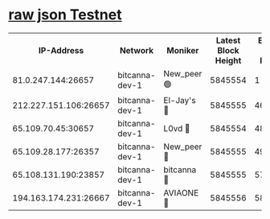 [raw json Testnet](https://rpc-check.bcat.stavr.tech/bcat/rpc-bcat-result.json)
=


<table><tr><th>IP-Address</th><th>Network</th><th>Moniker</th><th>Latest Block Height</th><th>Earliest Block Height</th><th>Catching Up</th><th>Tx Index</th><th>Voting Power</th><th>Scan Time</th></tr><tr><td>81.0.247.144:26657</td><td>bitcanna-dev-1</td><td>New_peer 🟢</td><td>5845554</td><td>1</td><td>False</td><td>on</td><td>0</td><td>2024-01-06T01:31:56.631357043UTC</td></tr><tr><td>212.227.151.106:26657</td><td>bitcanna-dev-1</td><td>El-Jay's 🔴</td><td>5845555</td><td>4670391</td><td>False</td><td>on</td><td>2218164</td><td>2024-01-06T01:32:03.503534046UTC</td></tr><tr><td>65.109.70.45:30657</td><td>bitcanna-dev-1</td><td>L0vd 🔴</td><td>5845554</td><td>4828155</td><td>False</td><td>on</td><td>7920</td><td>2024-01-06T01:31:56.989387933UTC</td></tr><tr><td>65.109.28.177:26357</td><td>bitcanna-dev-1</td><td>New_peer 🔴</td><td>5845555</td><td>4952911</td><td>False</td><td>on</td><td>2237067</td><td>2024-01-06T01:32:03.906821686UTC</td></tr><tr><td>65.108.131.190:23857</td><td>bitcanna-dev-1</td><td>bitcanna 🔴</td><td>5845555</td><td>5745555</td><td>False</td><td>off</td><td>82368</td><td>2024-01-06T01:32:04.283250031UTC</td></tr><tr><td>194.163.174.231:26667</td><td>bitcanna-dev-1</td><td>AVIAONE 🔴</td><td>5845556</td><td>5843971</td><td>False</td><td>on</td><td>1949865</td><td>2024-01-06T01:32:10.803732703UTC</td></tr></table>